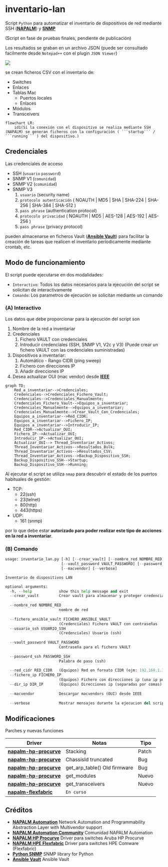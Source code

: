 # inventario-lan

Script ```Python``` para automatizar el inventario de dispositivos de red mediante SSH ([**NAPALM**](https://github.com/napalm-automation/napalm)) y [**SNMP**](https://github.com/etingof/pysnmp)

(Script en fase de pruebas finales, pendiente de publicación)

Los resultados se graban en un archivo JSON (puede ser consultado facilmente desde ```Notepad++``` con el plugin ```JSON Viewer```)

  <img src="Ejemplo_Json.png" >
  
se crean ficheros CSV con el inventario de:

- Switches
- Enlaces
- Tablas Mac
  - Puertos locales
  - Enlaces
- Módulos
- Transceivers

```mermaid
flowchart LR:
    id1(Si la conexión con el dispositivo se realiza mediante SSH (NAPALM) se generan ficheros con la configuración ( ```startup``` / ```running``` ) del dispositivo.)
```
## Credenciales

Las credenciales de acceso

* SSH (```usuario``` ```password```)
* SNMP V1 (```comunidad```)
* SNMP V2 (```comunidad```)
* SNMP V3
  1. ```usuario``` (security name)
  2. ```protocolo autenticación``` ( NOAUTH | MD5 | SHA | SHA-224 | SHA-256 | SHA-384 | SHA-512 )
  3. ```pass phrase``` (authentication protocol)
  4. ```protocolo privacidad``` ( NOAUTH | MD5 | AES-128 | AES-192 | AES-256 )
  5. ```pass phrase``` (privacy protocol)

pueden almacenarse en ficheros Vault ([**Ansible Vault**](https://github.com/ansible-community/ansible-vault)) para facilitar la creación de tareas que realicen el inventario periodicamente mediante crontab, etc.


## Modo de funcionamiento

El script puede ejecutarse en dos modalidades:

- ```Interactivo```: Todos los datos necesarios para la ejecución del script se solicitan de interactivamente
- ```Comando```: Los parametros de ejecución se solicitan mediante un comando

### (A) Interactivo

Los datos que debe proporcionar para la ejecución del script son

1. Nombre de la red a inventariar
2. Credenciales
   1. Fichero VAULT con credenciales
   2. Introducir credenciales (SSH, SNMP V1, V2c y V3)
      (Puede crear un fichero VAULT con las credenciales suministradas)
3. Dispositivos a inventariar:
   1. Automático - Rango CIDR (ping sweep)
   2. Fichero con direcciones IP
   3. Añadir direcciones IP
4. Desea actualizar OUI (mac vendor) desde [**IEEE**](http://standards-oui.ieee.org/oui.txt)

```mermaid
graph TD;
    Red_a_inventariar-->Credenciales;
    Credenciales-->Credenciales_Fichero_Vault;
    Credenciales-->Credenciales_Manualmente;
    Credenciales_Fichero_Vault-->Equipos_a_inventariar;
    Credenciales_Manualmente-->Equipos_a_inventariar;
    Credenciales_Manualmente-->Crear_Vault_Con_Credenciales;
    Equipos_a_inventariar-->Red_CIDR;
    Equipos_a_inventariar-->Fichero_IP;
    Equipos_a_inventariar-->Introducir_IP;
    Red_CIDR-->Actualizar_OUI;
    Fichero_IP-->Actualizar_OUI;
    Introducir_IP-->Actualizar_OUI;
    Actualizar_OUI--> Thread_Inventariar_Activos;
    Thread_Inventariar_Activos-->Resultados_Bulk;
    Thread_Inventariar_Activos-->Resultados_CSV;
    Thread_Inventariar_Activos-->Backup_Dispositivo_SSH;
    Backup_Dispositivo_SSH-->Startup;
    Backup_Dispositivo_SSH-->Running;
```

Al ejecutar el script se utiliza ```nmap``` para descubrir el estado de los puertos habituales de gestión:

   * TCP:
     *  22(ssh)
     *  23(telnet)
     *  80(http)
     *  443(https)
   * UDP: 
     * 161 (snmp)

por lo que debe estar **autorizado para poder realizar este tipo de acciones en la red a inventariar**.

### (B) Comando

```inventario_lan.py -h
usage: inventario_lan.py [-h] [--crear_vault] [--nombre_red NOMBRE_RED] [--fichero_ansible_vault FICHERO_ANSIBLE_VAULT | --usuario_ssh USUARIO_SSH]
                         [--vault_password VAULT_PASSWORD] [--password_ssh PASSWORD_SSH] [--red_cidr RED_CIDR | --fichero_ip FICHERO_IP | --dir_ip DIR_IP]
                         [--macvendor] [--verbose]

Inventario de dispositivos LAN

optional arguments:
  -h, --help            show this help message and exit
  --crear_vault         Crear vault para almacenar y proteger credenciales
                        
  --nombre_red NOMBRE_RED
                        nombre de red
                        
  --fichero_ansible_vault FICHERO_ANSIBLE_VAULT
                        (Credenciales) Fichero VAULT con contraseñas
  --usuario_ssh USUARIO_SSH
                        (Credenciales) Usuario (ssh)
                        
  --vault_password VAULT_PASSWORD
                        Contraseña para el fichero VAULT
                        
  --password_ssh PASSWORD_SSH
                        Palabra de paso (ssh)
                        
  --red_cidr RED_CIDR   (Equipos) Red en fornato CIDR (ejm: 192.168.1.1/24)
  --fichero_ip FICHERO_IP
                        (Equipos) Fichero con direcciones ip (una ip por linea)
  --dir_ip DIR_IP       (Equipos) Direcciones ip (separadas por comas)
                        
  --macvendor           Descargar macvendors (OUI) desde IEEE
                        
  --verbose             Mostrar mensajes durante la ejecucion del script
```

## Modificaciones 

 Parches y nuevas funciones

| Driver | Notas | Tipo |
| --- | --- | --- |
| [**napalm-hp-procurve**](https://github.com/fmbrieva/napalm-hp-procurve/commits/master) | Stacking | Patch |
| [**napalm-hp-procurve**](https://github.com/fmbrieva/napalm-hp-procurve/commits/master) | ChassisId truncated | Bug |
| [**napalm-hp-procurve**](https://github.com/fmbrieva/napalm-hp-procurve/commits/master) | get_arp_table() Old firmware | Bug |
| [**napalm-hp-procurve**](https://github.com/fmbrieva/napalm-hp-procurve/commits/master) | get_modules | Nuevo |
| [**napalm-hp-procurve**](https://github.com/fmbrieva/napalm-hp-procurve/commits/master) | get_transceivers | Nuevo |
| [**napalm-flexfabric**](https://github.com/fmbrieva/napalm-flexfabric) | `En curso` |  |



## Créditos
 
- [**NAPALM Automation**](https://github.com/napalm-automation/napalm) Network Automation and Programmability Abstraction Layer with Multivendor support
- [**NAPALM Automation Community**](https://github.com/napalm-automation-community) Comunidad NAPALM Automation
- [**NAPALM HP Procurve**](https://github.com/napalm-automation-community/napalm-hp-procurve) Driver para switches Aruba HP Procurve
- [**NAPALM HPE Flexfabric**](https://github.com/fmbrieva/napalm-flexfabric) Driver para switches HPE Comware (Flexfabric)
- [**Python SNMP**](https://github.com/etingof/pysnmp) SNMP library for Python
- [**Ansible Vault**](https://github.com/ansible-community/ansible-vault) Ansible Vault
